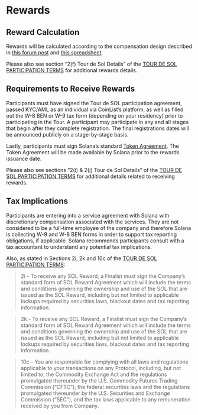 # Rewards

## Reward Calculation <a id="how-are-rewards-calculated"></a>

Rewards will be calculated according to the compensation design described in [this forum post](https://forums.solana.com/t/tour-de-sol-stage-1-preliminary-compensation-design/79) and [this spreadsheet](https://docs.google.com/spreadsheets/d/11puBSw2THdO4wU-uyDEic-D03jg4ZAooVpcZU0w_4gI/edit#gid=218406032).

Please also see section “2\(f\) Tour de Sol Details” of the [TOUR DE SOL PARTICIPATION TERMS](https://drive.google.com/file/d/15ueLG6VJoQ5Hx4rnpjFeuL3pG5DbrBbE/view) for additional rewards details.

## Requirements to Receive Rewards <a id="what-are-the-requirements-to-receive-rewards"></a>

Participants must have signed the Tour de SOL participation agreement, passed KYC/AML as an individual via CoinList’s platform, as well as filled out the W-8 BEN or W-9 tax form \(depending on your residency\) prior to participating in the Tour. A participant may participate in any and all stages that begin after they complete registration. The final registrations dates will be announced publicly on a stage-by-stage basis.

Lastly, participants must sign Solana’s standard [Token Agreement](https://drive.google.com/open?id=1O4cEUZzeSNoVcncbHcEegAqPgjT-7hcy). The Token Agreement will be made available by Solana prior to the rewards issuance date.

Please also see sections “2\(i\) & 2\(j\) Tour de Sol Details” of the [TOUR DE SOL PARTICIPATION TERMS](https://drive.google.com/file/d/15ueLG6VJoQ5Hx4rnpjFeuL3pG5DbrBbE/view) for additional details related to receiving rewards.

## Tax Implications <a id="what-are-the-tax-implications-of-the-rewards"></a>

Participants are entering into a service agreement with Solana with discretionary compensation associated with the services. They are not considered to be a full-time employee of the company and therefore Solana is collecting W-9 and W-8 BEN forms in order to support tax reporting obligations, if applicable. Solana recommends participants consult with a tax accountant to understand any potential tax implications.

Also, as stated in Sections 2i, 2k and 10c of the [TOUR DE SOL PARTICIPATION TERMS](https://drive.google.com/file/d/15ueLG6VJoQ5Hx4rnpjFeuL3pG5DbrBbE/view):

> 2i - To receive any SOL Reward, a Finalist must sign the Company’s standard form of SOL Reward Agreement which will include the terms and conditions governing the ownership and use of the SOL that are issued as the SOL Reward, including but not limited to applicable lockups required by securities laws, blackout dates and tax reporting information.

> 2k - To receive any SOL Reward, a Finalist must sign the Company’s standard form of SOL Reward Agreement which will include the terms and conditions governing the ownership and use of the SOL that are issued as the SOL Reward, including but not limited to applicable lockups required by securities laws, blackout dates and tax reporting information.

> 10c - You are responsible for complying with all laws and regulations applicable to your transactions on any Protocol, including, but not limited to, the Commodity Exchange Act and the regulations promulgated thereunder by the U.S. Commodity Futures Trading Commission \(“CFTC”\), the federal securities laws and the regulations promulgated thereunder by the U.S. Securities and Exchange Commission \(“SEC”\), and the tax laws applicable to any remuneration received by you from Company.
